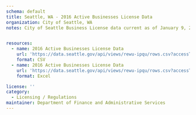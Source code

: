 ```yaml
---
schema: default
title: Seattle, WA - 2016 Active Businesses License Data
organization: City of Seattle, WA
notes: City of Seattle Business License data current as of January 9, 2017


resources:
  - name: 2016 Active Businesses License Data
    url: 'https://data.seattle.gov/api/views/rewu-ipqu/rows.csv?accessType=DOWNLOAD'
    format: CSV
  - name: 2016 Active Businesses License Data
    url: 'https://data.seattle.gov/api/views/rewu-ipqu/rows.csv?accessType=DOWNLOAD&bom=true&format=true'
    format: Excel

license: ''
category:
  - Licensing / Regulations
maintainer: Department of Finance and Administrative Services
---
```

